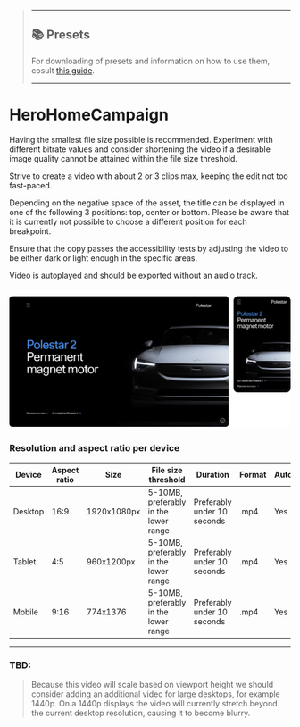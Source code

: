 > ---
> 
> ## 📚 Presets
> 
> For downloading of presets and information on how to use them, cosult [this guide](/docs/guides/presets/README.md).
> 
> ---

# HeroHomeCampaign

Having the smallest file size possible is recommended. Experiment with different bitrate values and consider shortening the video if a desirable image quality cannot be attained within the file size threshold.

Strive to create a video with about 2 or 3 clips max, keeping the edit not too fast-paced.

Depending on the negative space of the asset, the title can be displayed in one of the following 3 positions: top, center or bottom. Please be aware that it is currently not possible to choose a different position for each breakpoint.

Ensure that the copy passes the accessibility tests by adjusting the video to be either dark or light enough in the specific areas.

Video is autoplayed and should be exported without an audio track.

![section image](./image.png)
---

<!--
HeroHomeCampaign
Storybook: http://localhost:6006/?path=/story/organisms-herohomecampaign--default-story
-->

### Resolution and aspect ratio per device

| Device  | Aspect ratio | Size        | File size threshold                   | Duration                    | Format | Autoplay | Audio | Preset        |
| ------- | ------------ | ----------- | ------------------------------------- | --------------------------- | ------ | -------- | ----- | ------------- |
| Desktop | 16:9         | 1920x1080px | 5-10MB, preferably in the lower range | Preferably under 10 seconds | .mp4   | Yes      | No    | [Download](#) |
| Tablet  | 4:5          | 960x1200px  | 5-10MB, preferably in the lower range | Preferably under 10 seconds | .mp4   | Yes      | No    | [Download](#) |
| Mobile  | 9:16         | 774x1376    | 5-10MB, preferably in the lower range | Preferably under 10 seconds | .mp4   | Yes      | No    | [Download](#) |

---

### TBD:

> Because this video will scale based on viewport height we should consider adding an additional video for large desktops,
> for example 1440p. On a 1440p displays the video will currently stretch beyond the current desktop resolution,
> causing it to become blurry.
